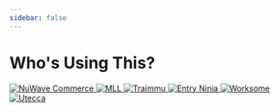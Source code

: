```yaml
---
sidebar: false
---
```


# Who's Using This?

<div class="showcase">
  <div class="logos">
    <a href="http://nuwavecommerce.com/">
      <img src="/img/users/nuwave.png" alt="NuWave Commerce" title="NuWave Commerce">
    </a>
    <a href="https://mll.com/">
      <img src="/img/users/mll.svg" alt="MLL" title="MLL">
    </a>
    <a href="https://www.traimmu.com">
      <img src="/img/users/traimmu.jpg" alt="Traimmu" title="Traimmu">
    </a>
    <a href="https://www.entryninja.com">
      <img src="/img/users/entryninja.png" alt="Entry Ninja" title="Entry Ninja">
    </a>
    <a href="https://worksome.co.uk">
      <img src="/img/users/worksome.png" alt="Worksome" title="Worksome - Platform for local freelancers">
    </a>
    <a href="https://utecca.com">
      <img src="/img/users/utecca.svg" alt="Utecca" title="Utecca">
    </a>
  </div>
</div>
